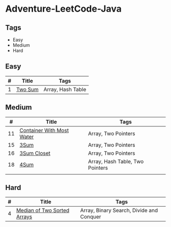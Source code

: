 # Adventure-LeetCode-Java

## Tags
- Easy
- Medium
- Hard

## Easy

| #  |               Title                | Tags |
|----|------------------------------------|------------|
|  1 | [Two Sum][001]                     | Array, Hash Table      |




## Medium

| #  |              Title               |               Tags              |
|----|----------------------------------|---------------------------------|
| 11 | [Container With Most Water][011] | Array, Two Pointers             |
| 15 | [3Sum][015]                      | Array, Two Pointers             |
| 16 | [3Sum Closet][016]               | Array, Two Pointers             |
| 18 | [4Sum][018]                      | Array, Hash Table, Two Pointers |
|    |                                  |                                 |


## Hard

| #  |               Title                | Tags |
|----|------------------------------------|------------|
|  4 | [Median of Two Sorted Arrays][004] | Array, Binary Search, Divide and Conquer |



[001]: https://github.com/BraveAlan/Adventure-LeetCode-Java/blob/master/Array/1.%20Two%20Sum.md
[004]: https://github.com/BraveAlan/Adventure-LeetCode-Java/blob/master/Array/4.%20Median%20of%20Two%20Sorted%20Arrays.md
[011]: https://github.com/BraveAlan/Adventure-LeetCode-Java/blob/master/Array/11.%20Container%20With%20Most%20Water.md
[015]: https://github.com/BraveAlan/Adventure-LeetCode-Java/blob/master/Array/15.%203Sum.md
[016]: https://github.com/BraveAlan/Adventure-LeetCode-Java/blob/master/Array/16.%203Sum%20Closest.md
[018]: https://github.com/BraveAlan/Adventure-LeetCode-Java/blob/master/Array/18.%204Sum.md